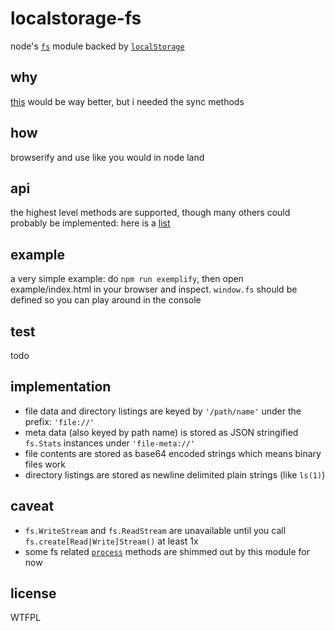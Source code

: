 # localstorage-fs
node's [`fs`](http://nodejs.org/api/fs.html) module backed by [`localStorage`](http://www.w3.org/TR/webstorage/#the-localstorage-attribute)

## why
[this](https://github.com/juliangruber/level-fs-browser) would be way better, but i needed the sync methods

## how
browserify and use like you would in node land

## api
the highest level methods are supported, though many others could probably be implemented: here is a [list](https://github.com/jessetane/localstorage-fs/blob/master/index.js#L203)

## example
a very simple example: do `npm run exemplify`, then open example/index.html in your browser and inspect. `window.fs` should be defined so you can play around in the console

## test
todo

## implementation
* file data and directory listings are keyed by `'/path/name'` under the prefix: `'file://'`
* meta data (also keyed by path name) is stored as JSON stringified `fs.Stats` instances under `'file-meta://'`
* file contents are stored as base64 encoded strings which means binary files work
* directory listings are stored as newline delimited plain strings (like `ls(1)`)

## caveat
* `fs.WriteStream` and `fs.ReadStream` are unavailable until you call `fs.create[Read|Write]Stream()` at least 1x
* some fs related [`process`](https://github.com/jessetane/localstorage-fs/blob/master/index.js#L441) methods are shimmed out by this module for now

## license
WTFPL